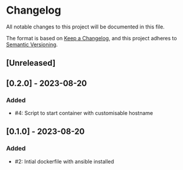 # Changelog

All notable changes to this project will be documented in this file.

The format is based on [Keep a Changelog](https://keepachangelog.com/en/1.0.0/),
and this project adheres to [Semantic Versioning](https://semver.org/spec/v2.0.0.html).

## [Unreleased]

## [0.2.0] - 2023-08-20
### Added
- #4: Script to start container with customisable hostname

## [0.1.0] - 2023-08-20
### Added
- #2: Intial dockerfile with ansible installed
